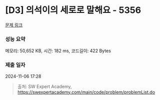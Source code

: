 # [D3] 의석이의 세로로 말해요 - 5356 

[문제 링크](https://swexpertacademy.com/main/code/problem/problemDetail.do?contestProbId=AWVWgkP6sQ0DFAUO) 

### 성능 요약

메모리: 50,652 KB, 시간: 182 ms, 코드길이: 422 Bytes

### 제출 일자

2024-11-06 17:28



> 출처: SW Expert Academy, https://swexpertacademy.com/main/code/problem/problemList.do